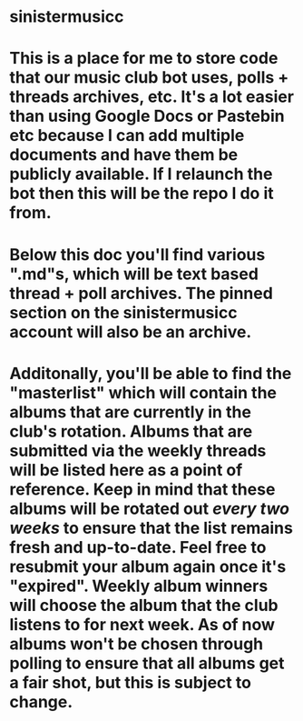 # sinistermusicc
# This is a place for me to store code that our music club bot uses, polls + threads archives, etc. It's a lot easier than using Google Docs or Pastebin etc because I can add multiple documents and have them be publicly available. If I relaunch the bot then this will be the repo I do it from.
# Below this doc you'll find various ".md"s, which will be text based thread + poll archives. The pinned section on the sinistermusicc account will also be an archive.
# Additonally, you'll be able to find the "masterlist" which will contain the albums that are currently in the club's rotation. Albums that are submitted via the weekly threads will be listed here as a point of reference. Keep in mind that these albums will be rotated out *every two weeks* to ensure that the list remains fresh and up-to-date. Feel free to resubmit your album again once it's "expired". Weekly album winners will choose the album that the club listens to for next week. As of now albums won't be chosen through polling to ensure that all albums get a fair shot, but this is subject to change. 
